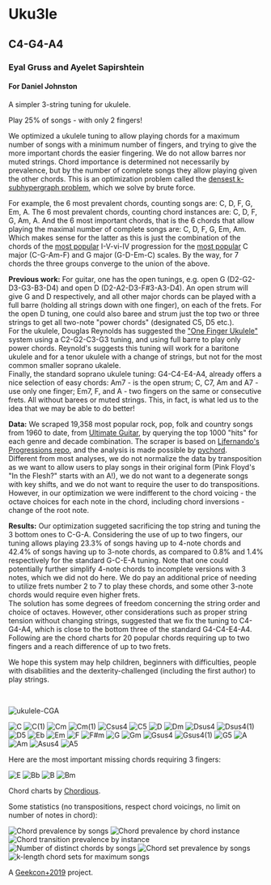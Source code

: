 # Uku3le
## C4-G4-A4
### Eyal Gruss and Ayelet Sapirshtein
#### For Daniel Johnston

A simpler 3-string tuning for ukulele.

Play 25% of songs - with only 2 fingers!

We optimized a ukulele tuning to allow playing chords for a maximum number of songs with a minimum number of fingers, 
and trying to give the more important chords the easier fingering. We do not allow barres nor muted strings. 
Chord importance is determined not necessarily by prevalence, but by the number of complete songs they allow playing given the other chords.
This is an optimization problem called the [densest k-subhypergraph problem](https://arxiv.org/abs/1605.04284), which we solve by brute force.  

For example, the 6 most prevalent chords, counting songs are: C, D, F, G, Em, A. The 6 most prevalent chords, counting chord instances are: C, D, F, G, Am, A.
And the 6 most important chords, that is the 6 chords that allow playing the maximal number of complete songs are: C, D, F, G, Em, Am.
Which makes sense for the latter as this is just the combination of the chords of the [most popular](http://www.hooktheory.com/blog/music-theory-analysis-1300-songs-for-songwriting-part2) 
I-V-vi-IV progression for the [most popular](http://www.hooktheory.com/blog/i-analyzed-the-chords-of-1300-popular-songs-for-patterns-this-is-what-i-found) C major (C-G-Am-F) and G major (G-D-Em-C) scales.
By the way, for 7 chords the three groups converge to the union of the above.

**Previous work:** For guitar, one has the open tunings, e.g. open G (D2-G2-D3-G3-B3-D4) and open D (D2-A2-D3-F#3-A3-D4).
An open strum will give G and D respectively, and all other major chords can be played with a full barre (holding all strings down with one finger), on each of the frets. 
For the open D tuning, one could also baree and strum just the top two or three strings to get all two-note "power chords" (designated C5, D5 etc.).  
For the ukulele, Douglas Reynolds has suggested the ["One Finger Ukulele"](https://playuke.net/one-finger-ukulele) system using a C2-G2-C3-G3 tuning, 
and using full barre to play only power chords. Reynold's suggests this tuning will work for a baritone ukulele and for a tenor ukulele with a change of strings, but not for the most common smaller soprano ukalele.  
Finally, the standard soprano ukulele tuning: G4-C4-E4-A4, already offers a nice selection of easy chords: Am7 - is the open strum; 
C, C7, Am and A7 - use only one finger; Em7, F, and A - two fingers on the same or consecutive frets. All without barees or muted strings. 
This, in fact, is what led us to the idea that we may be able to do better! 

**Data:** We scraped 19,358 most popular rock, pop, folk and country songs from 1960 to date, 
from [Ultimate Guitar](https://www.ultimate-guitar.com), by querying the top 1000 "hits" for each genre and decade combination. 
The scraper is based on [Ljfernando's Progressions repo](https://github.com/Ljfernando/Progressions), 
and the analysis is made possible by [pychord](https://github.com/yuma-m/pychord).  
Different from most analyses, we do not normalize the data by transposition as we want to allow users to play songs in 
their original form (Pink Floyd's "In the Flesh?" starts with an A!), we do not want to a degenerate songs with key shifts, 
and we do not want to require the user to do transpositions. However, in our optimization we were indifferent to the chord voicing - the octave choices for each note in the chord,
including chord inversions - change of the root note.

**Results:** Our optimization suggeted sacrificing the top string and tuning the 3 bottom ones to C-G-A. 
Considering the use of up to two fingers, our tuning allows playing 23.3% of songs having up to 4-note chords and 42.4% of songs having up to 3-note chords, 
as compared to 0.8% and 1.4% respectively for the standard G-C-E-A tuning. 
Note that one could potentially further simplify 4-note chords to incomplete versions with 3 notes, which we did not do here. 
We do pay an additional price of needing to utilize frets number 2 to 7 to play these chords, and some other 3-note chords would require even higher frets.  
The solution has some degrees of freedom concerning the string order and choice of octaves. However, other considerations such as proper string tension without changing strings, suggested that we fix the tuning to C4-G4-A4, 
which is close to the bottom three of the standard G4-C4-E4-A4. Following are the chord charts for 20 popular chords requiring up to two fingers and a reach difference of up to two frets.

We hope this system may help children, beginners with difficulties, people with disabilities and the dexterity-challenged (including the first author) to play strings.

<br/>

![ukulele-CGA](assets/ukulele-CGA.jpg)

![C](assets/00_C.svg)
![C(1)](assets/01_C(1).svg)
![Cm](assets/02_Cm.svg)
![Cm(1)](assets/03_Cm(1).svg)
![Csus4](assets/04_Csus4.svg)
![C5](assets/05_C5.svg)
![D](assets/06_D.svg)
![Dm](assets/07_Dm.svg)
![Dsus4](assets/08_Dsus4.svg)
![Dsus4(1)](assets/09_Dsus4(1).svg)
![D5](assets/10_D5.svg)
![Eb](assets/11_Eb.svg)
![Em](assets/12_Em.svg)
![F](assets/13_F.svg)
![F#m](assets/14_F%23m.svg)
![G](assets/15_G.svg)
![Gm](assets/16_Gm.svg)
![Gsus4](assets/17_Gsus4.svg)
![Gsus4(1)](assets/18_Gsus4(1).svg)
![G5](assets/19_G5.svg)
![A](assets/20_A.svg)
![Am](assets/21_Am.svg)
![Asus4](assets/22_Asus2.svg)
![A5](assets/23_A5.svg)

Here are the most important missing chords requiring 3 fingers:

![E](assets/24_E.svg)
![Bb](assets/25_Bb.svg)
![B](assets/26_B.svg)
![Bm](assets/27_Bm.svg)

Chord charts by [Chordious](https://chordious.com).

Some statistics (no transpositions, respect chord voicings, no limit on number of notes in chord):

![Chord prevalence by songs](assets/chord_prevalence_by_songs.svg)
![Chord prevalence by chord instance](assets/chord_prevalence_by_chord_instance.svg)
![Chord transition prevalence by instance](assets/chord_transition_prevalence_by_instance.svg)
![Number of distinct chords by songs](assets/number_of_distinct_chords_by_songs.svg)
![Chord set prevalence by songs](assets/chord_set_prevalence_by_songs.svg)
![k-length chord sets for maximum songs](assets/k-length_chord_sets_for_maximum_songs.svg)

A [Geekcon+2019](https://geekcon.org/geekcon-plus-2019) project.

